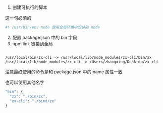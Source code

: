 <!--
 * @file: description
 * @author: zhangxing
 * @Date: 2020-08-23 20:35:34
 * @LastEditors: zhangxing
 * @LastEditTime: 2020-09-01 22:35:01
-->

1. 创建可执行的脚本

这一句必须的

```bash
#! /usr/bin/env node 使用全局环境中安装的 node
```

2. 配置 package.json 中的 bin 字段
3. npm link 链接到全局

```

/usr/local/bin/zx-cli -> /usr/local/lib/node_modules/zx-cli/bin/zx
/usr/local/lib/node_modules/zx-cli -> /Users/zhangxing/Desktop/zx-cli
```

注意最终使用的命令是和 package.json 中的 name 属性一致

也可以使用其他名字

```js
"bin": {
  "zx": "./bin/zx",
  "zx-cli": "./bind/zx"
}
```
